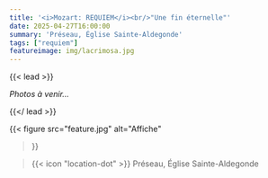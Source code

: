 ```yaml
---
title: '<i>Mozart: REQUIEM</i><br/>"Une fin éternelle"'
date: 2025-04-27T16:00:00
summary: 'Préseau, Église Sainte-Aldegonde'
tags: ["requiem"]
featureimage: img/lacrimosa.jpg
---
```


{{< lead >}}

*Photos à venir...*

{{</ lead >}}

{{< figure
    src="feature.jpg"
    alt="Affiche"
>}}

> {{< icon "location-dot" >}} Préseau, Église Sainte-Aldegonde

